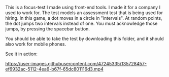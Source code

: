 This is a focus-test I made using front-end tools. I made it for a company I used to work for. The test models an assessment test
that is being used for hiring. In this game, a dot moves in a circle in "intervals". At random points, the dot jumps two intervals instead of one.
You must acknowledge those jumps, by pressing the spacebar button. 

You should be able to take the test by downloading this folder, and it should also work for mobile phones.

See it in action:



https://user-images.githubusercontent.com/47245335/135728457-ef6932ac-5112-4ea6-b67f-65dc801116d3.mp4


